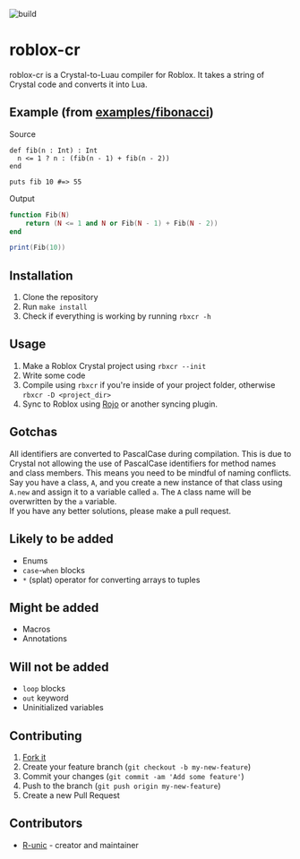 ![build](https://github.com/Paragon-Studios/roblox-cr/actions/workflows/crystal.yml/badge.svg)
# roblox-cr

roblox-cr is a Crystal-to-Luau compiler for Roblox. It takes a string of Crystal code and converts it into Lua.

## Example (from [examples/fibonacci](https://github.com/Paragon-Studios/roblox-cr/blob/master/examples/fibonacci/src/client/main.client.cr))
Source
```cr
def fib(n : Int) : Int
  n <= 1 ? n : (fib(n - 1) + fib(n - 2))
end

puts fib 10 #=> 55
```
Output
```lua
function Fib(N)
	return (N <= 1 and N or Fib(N - 1) + Fib(N - 2))
end

print(Fib(10))
```

## Installation

1. Clone the repository
2. Run `make install`
3. Check if everything is working by running `rbxcr -h`

## Usage

1. Make a Roblox Crystal project using `rbxcr --init`
2. Write some code
3. Compile using `rbxcr` if you're inside of your project folder, otherwise `rbxcr -D <project_dir>`
4. Sync to Roblox using [Rojo](https://rojo.space/) or another syncing plugin.

## Gotchas

All identifiers are converted to PascalCase during compilation. This is due to Crystal not allowing the use of PascalCase identifiers for method names and class members. This means you need to be mindful of naming conflicts. Say you have a class, `A`, and you create a new instance of that class using `A.new` and assign it to a variable called `a`. The `A` class name will be overwritten by the `a` variable.<br>
If you have any better solutions, please make a pull request.

## Likely to be added

- Enums
- `case`-`when` blocks
- `*` (splat) operator for converting arrays to tuples

## Might be added

- Macros
- Annotations

## Will not be added

- `loop` blocks
- `out` keyword
- Uninitialized variables

## Contributing

1. [Fork it](https://github.com/Paragon-Studios/roblox-cr/fork)
2. Create your feature branch (`git checkout -b my-new-feature`)
3. Commit your changes (`git commit -am 'Add some feature'`)
4. Push to the branch (`git push origin my-new-feature`)
5. Create a new Pull Request

## Contributors

- [R-unic](https://github.com/R-unic) - creator and maintainer
